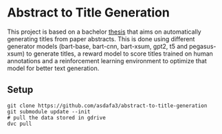
# Abstract to Title Generation

This project is based on a bachelor [thesis](https://github.com/Xieyichen/Thesis) that aims on automatically generating titles from paper abstracts. This is done using different generator models (bart-base, bart-cnn, bart-xsum, gpt2, t5 and pegasus-xsum) to generate titles, a reward model to score titles trained on human annotations and a reinforcement learning environment to optimize that model for better text generation.

## Setup

```
git clone https://github.com/asdafa3/abstract-to-title-generation
git submodule update --init
# pull the data stored in gdrive
dvc pull
```

